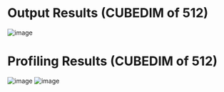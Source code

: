 # Output Results (CUBEDIM of 512)
![image](https://github.com/user-attachments/assets/d54be1af-24ae-4026-afac-8e452b5d4156)

# Profiling Results (CUBEDIM of 512)
![image](https://github.com/user-attachments/assets/0e0dfd2a-7b06-479a-aaff-d0dd40023114)
![image](https://github.com/user-attachments/assets/920180fa-ba44-48c6-bffd-7d27aac360ea)


